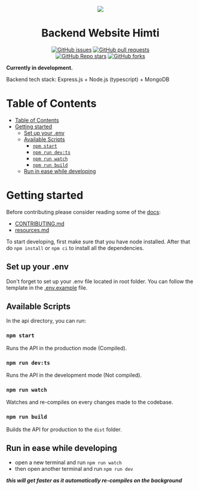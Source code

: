 <p align="center">
  <img src="https://avatars.githubusercontent.com/u/106340941">
</p>

<h1 align="center">Backend Website Himti</h1>
<p align="center">
  <a href="https://github.com/Litbang-HIMTI/Backend-Website-Himti/issues"><img alt="GitHub issues" src="https://img.shields.io/github/issues/Litbang-HIMTI/Backend-Website-Himti"></a>
  <a href="https://github.com/Litbang-HIMTI/Backend-Website-Himti/pulls"><img alt="GitHub pull requests" src="https://img.shields.io/github/issues-pr/Litbang-HIMTI/Backend-Website-Himti"></a>
  <br />
  <a href="https://github.com/Litbang-HIMTI/Backend-Website-Himti/stargazers"><img alt="GitHub Repo stars" src="https://img.shields.io/github/stars/Litbang-HIMTI/Backend-Website-Himti?style=social"></a>
  <a href="https://github.com/Litbang-HIMTI/Backend-Website-Himti/network/members"><img alt="GitHub forks" src="https://img.shields.io/github/forks/Litbang-HIMTI/Backend-Website-Himti?style=social"></a>
</p>

**Currently in development.**

Backend tech stack:
Express.js + Node.js (typescript) + MongoDB

# Table of Contents

- [Table of Contents](#table-of-contents)
- [Getting started](#getting-started)
  - [Set up your .env](#set-up-your-env)
  - [Available Scripts](#available-scripts)
    - [`npm start`](#npm-start)
    - [`npm run dev:ts`](#npm-run-devts)
    - [`npm run watch`](#npm-run-watch)
    - [`npm run build`](#npm-run-build)
  - [Run in ease while developing](#run-in-ease-while-developing)

# Getting started

Before contributing please consider reading some of the [docs](docs):

- [CONTRIBUTING.md](docs/CONTRIBUTING.md)
- [resources.md](docs/resources.md)

To start developing, first make sure that you have node installed. After that do `npm install` or `npm ci` to install all the dependencies.

## Set up your .env

Don't forget to set up your .env file located in root folder. You can follow the template in the [.env.example](.env.example) file.

## Available Scripts

In the api directory, you can run:

### `npm start`

Runs the API in the production mode (Compiled).

### `npm run dev:ts`

Runs the API in the development mode (Not compiled).

### `npm run watch`

Watches and re-compiles on every changes made to the codebase.

### `npm run build`

Builds the API for production to the `dist` folder.

## Run in ease while developing

- open a new terminal and run `npm run watch`
- then open another terminal and run `npm run dev`

**_this will get faster as it automatically re-compiles on the background_**
